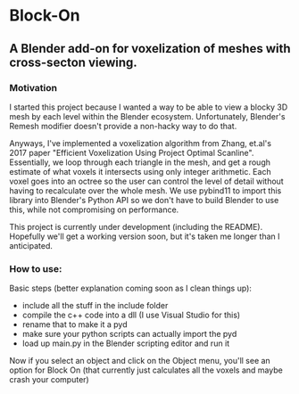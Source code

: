 <h1>Block-On</h1>
<h2>A Blender add-on for voxelization of meshes with cross-secton viewing.</h2>  
<h3>Motivation</h3>
<p>I started this project because I wanted a way to be able to view a blocky 3D mesh by each level within the Blender ecosystem. Unfortunately, Blender's Remesh modifier doesn't provide a non-hacky way to do that.</p>
<p>Anyways, I've implemented a voxelization algorithm from Zhang, et.al's 2017 paper "Efficient Voxelization Using Project Optimal Scanline". Essentially, we loop through each triangle in the mesh, and get a rough estimate of what voxels it intersects using only integer arithmetic. Each voxel goes into an octree so the user can control the level of detail without having to recalculate over the whole mesh. We use pybind11 to import this library into Blender's Python API so we don't have to build Blender to use this, while not compromising on performance.</p>
<p>This project is currently under development (including the README). Hopefully we'll get a working version soon, but it's taken me longer than I anticipated.</p>

<h3>How to use:</h3>
Basic steps (better explanation coming soon as I clean things up):
<ul>
  <li>include all the stuff in the include folder</li>
  <li>compile the c++ code into a dll (I use Visual Studio for this)</li>
  <li>rename that to make it a pyd</li>
  <li>make sure your python scripts can actually import the pyd</li>
  <li>load up main.py in the Blender scripting editor and run it</li>
</ul>
Now if you select an object and click on the Object menu, you'll see an option for Block On (that currently just calculates all the voxels and maybe crash your computer)

